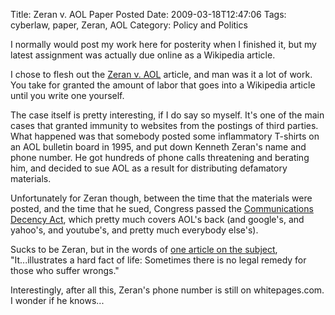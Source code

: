 Title: Zeran v. AOL Paper Posted
Date: 2009-03-18T12:47:06
Tags: cyberlaw, paper, Zeran, AOL
Category: Policy and Politics

I normally would post my work here for posterity when I finished it, but my latest assignment was actually due online as a Wikipedia article. 

I chose to flesh out the <a href="http://en.wikipedia.org/wiki/Zeran_v._America_Online,_Inc.">Zeran v. AOL</a> article, and man was it a lot of work. You take for granted the amount of labor that goes into a Wikipedia article until you write one yourself. 

The case itself is pretty interesting, if I do say so myself. It's one of the main cases that granted immunity to websites from the postings of third parties. What happened was that somebody posted some inflammatory T-shirts on an AOL bulletin board in 1995, and put down Kenneth Zeran's name and phone number. He got hundreds of phone calls threatening and berating him, and decided to sue AOL as a result for distributing defamatory materials. 

Unfortunately for Zeran though, between the time that the materials were posted, and the time that he sued, Congress passed the <a href="http://en.wikipedia.org/wiki/Communications_Decency_Act">Communications Decency Act</a>, which pretty much covers AOL's back (and google's, and yahoo's, and youtube's, and pretty much everybody else's).

Sucks to be Zeran, but in the words of <a href="http://partners.nytimes.com/library/tech/00/02/cyber/cyberlaw/04law.html">one article on the subject</a>, "It...illustrates a hard fact of life: Sometimes there is no legal remedy for those who suffer wrongs."

Interestingly, after all this, Zeran's phone number is still on whitepages.com. I wonder if he knows...
